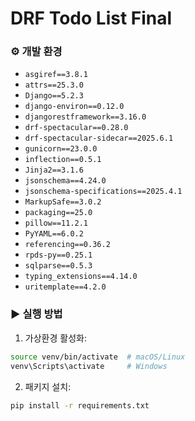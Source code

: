 # DRF Todo List Final

### ⚙️ 개발 환경
- `asgiref==3.8.1`
- `attrs==25.3.0`
- `Django==5.2.3`
- `django-environ==0.12.0`
- `djangorestframework==3.16.0`
- `drf-spectacular==0.28.0`
- `drf-spectacular-sidecar==2025.6.1`
- `gunicorn==23.0.0`
- `inflection==0.5.1`
- `Jinja2==3.1.6`
- `jsonschema==4.24.0`
- `jsonschema-specifications==2025.4.1`
- `MarkupSafe==3.0.2`
- `packaging==25.0`
- `pillow==11.2.1`
- `PyYAML==6.0.2`
- `referencing==0.36.2`
- `rpds-py==0.25.1`
- `sqlparse==0.5.3`
- `typing_extensions==4.14.0`
- `uritemplate==4.2.0`

### ▶️ 실행 방법

1. 가상환경 활성화:
```bash
source venv/bin/activate  # macOS/Linux
venv\Scripts\activate     # Windows
```

2. 패키지 설치: 
```bash
pip install -r requirements.txt
```